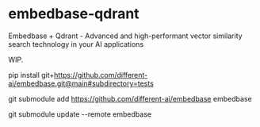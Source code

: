 # embedbase-qdrant

Embedbase + Qdrant - Advanced and high-performant vector similarity search technology in your AI applications

WIP.


pip install git+https://github.com/different-ai/embedbase.git@main#subdirectory=tests

git submodule add https://github.com/different-ai/embedbase embedbase

git submodule update --remote embedbase

